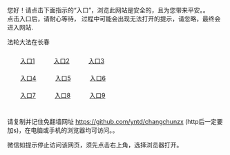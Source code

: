 您好！请点击下面指示的“入口”，浏览此网站是安全的，且为您带来平安。。 <br/>
点击入口后，请耐心等待， 过程中可能会出现无法打开的提示，请忽略，最终会进入网站. </br>

法轮大法在长春<br/>
<div style="padding:10px"><a style="margin:20px" target="_blank" href="https://d264tbhlu1jweq.cloudfront.net/2Qpsp?nddepne" id="ccLink1" rel="nofollow">入口1</a> <a target="_blank" style="margin:20px" href="https://d15dyhx8e2r0jz.cloudfront.net/2Qpsp?bgwbfkbr" id="ccLink2" rel="nofollow">入口2</a> <a style="margin:20px" target="_blank" href="https://d2ly8wjg8cxhz4.cloudfront.net/2Qpsp?ceudnapf" id="ccLink3" rel="nofollow">入口3</a></div>

<div style="padding:10px" ><a style="margin:20px" target="_blank" href="https://d264tbhlu1jweq.cloudfront.net/2Qpsp?nddepne" id="ccLink4" rel="nofollow">入口4</a> <a style="margin:20px" href="https://d15dyhx8e2r0jz.cloudfront.net/2Qpsp?bgwbfkbr" target="_blank" id="ccLink5" rel="nofollow">入口5</a> <a style="margin:20px" href="https://d2ly8wjg8cxhz4.cloudfront.net/2Qpsp?ceudnapf" target="_blank" id="ccLink6" rel="nofollow">入口6</a></div>

<div style="padding:10px"><a style="margin:20px" target="_blank" href="https://d264tbhlu1jweq.cloudfront.net/2Qpsp?nddepne" id="ccLink7" rel="nofollow">入口7</a> <a style="margin:20px" href="https://d15dyhx8e2r0jz.cloudfront.net/2Qpsp?bgwbfkbr" target="_blank" id="ccLink8" rel="nofollow">入口8</a> <a style="margin:20px" target="_blank" href="https://d2ly8wjg8cxhz4.cloudfront.net/2Qpsp?ceudnapf" id="ccLink9" rel="nofollow">入口9</a></div>

<br/>



请复制并记住免翻墙网址 https://github.com/yntd/changchunzx (http后一定要加s)，在电脑或手机的浏览器均可访问。。<br/>

微信如提示停止访问该网页，须先点击右上角，选择浏览器打开。
